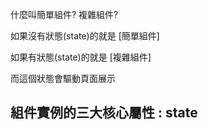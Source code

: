 什麼叫簡單組件? 複雜組件?

如果沒有狀態(state)的就是 [簡單組件]

如果有狀態(state)的就是 [複雜組件]



而這個狀態會驅動頁面展示

## 組件實例的三大核心屬性 :  state

